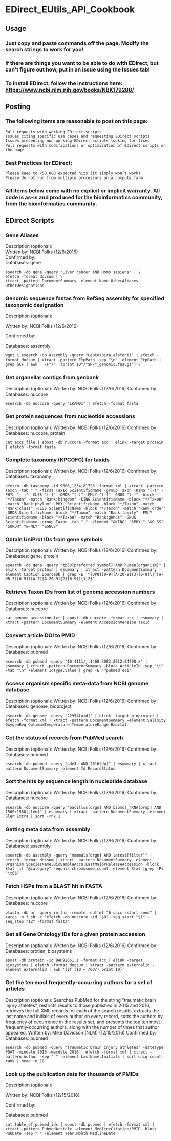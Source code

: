# EDirect_EUtils_API_Cookbook

## Usage

### Just copy and paste commands off the page.  Modify the search strings to work for you!

### If there are things you want to be able to do with EDirect, but can't figure out how, put in an issue using the Issues tab!

### To install EDirect, follow the instructions here:  https://www.ncbi.nlm.nih.gov/books/NBK179288/

## Posting
### The following items are reasonable to post on this page:
    Pull requests with working EDirect scripts
    Issues citing specific use cases and requesting EDirect scripts
    Issues presenting non-working EDirect scripts looking for fixes
    Pull requests with modifications or optimization of EDirect scripts on the page.
### Best Practices for EDirect:
    Please keep to <50,000 expected hits (it simply won’t work)
    Please do not run from multiple processors on a compute farm

### All items below come with no explicit or implicit warranty.  All code is as-is and produced for the bioinformatics community, from the bioinformatics community.  

## EDirect Scripts

### Gene Aliases
Description (optional):  
Written by: NCBI Folks (12/6/2016)  
Confirmed by:  
Databases: gene  
```
esearch -db gene -query "Liver cancer AND Homo sapiens" | \
efetch -format docsum | \
xtract -pattern DocumentSummary -element Name OtherAliases OtherDesignations
```

### Genomic sequence fastas from RefSeq assembly for specified taxonomic designation

Description (optional):

Written by: NCBI Folks (12/6/2016)

Confirmed by:

Databases: assembly

```
wget \`esearch -db assembly -query "Leptospira alstonii" | efetch -format docsum | xtract -pattern FtpPath -sep "\n" -element FtpPath | grep GCF | awk   -F"/" '{print $0"/"$NF"_genomic.fna.gz"}'\`
```

### Get organellar contigs from genbank

Description (optional):
Written by: NCBI Folks (12/6/2016)
Confirmed by:
Databases: nuccore

```
esearch -db nuccore -query "LKAM01" | efetch -format fasta
```

### Get protein sequences from nucleotide accessions

Description (optional):
Written by: NCBI Folks (12/6/2016)
Confirmed by:
Databases: nuccore, protein

```
cat accs_file | epost -db nuccore -format acc | elink -target protein | efetch -format fasta
```

### Complete taxonomy (KPCOFG) for taxids

Description (optional):
Written by: NCBI Folks (12/6/2016)
Confirmed by:
Databases: taxonomy

```
efetch -db taxonomy -id 9606,1234,81726 -format xml | xtract -pattern Taxon -tab "," -first TaxId ScientificName -group Taxon -KING "(-)" -PHYL "(-)" -CLSS "(-)" -ORDR "(-)" -FMLY "(-)" -GNUS "(-)" -block "*/Taxon" -match "Rank:kingdom" -KING ScientificName -block "*/Taxon" -match "Rank:phylum" -PHYL ScientificName -block "*/Taxon" -match "Rank:class" -CLSS ScientificName -block "*/Taxon" -match "Rank:order" -ORDR ScientificName -block "*/Taxon" -match "Rank:family" -FMLY ScientificName -block "*/Taxon" -match "Rank:genus" -GNUS ScientificName -group Taxon -tab "," -element "&KING" "&PHYL" "&CLSS" "&ORDR" "&FMLY" "&GNUS"
```

### Obtain UniProt IDs from gene symbols

Description (optional):
Written by: NCBI Folks (12/6/2016)
Confirmed by:
Databases: gene, protein

```
esearch -db gene -query "tp53[preferred symbol] AND human[organism]" | elink -target protein | esummary | xtract -pattern DocumentSummary -element Caption SourceDb | grep -E '^[OPQ][0-9][A-Z0-9]{3}[0-9]\|^[A-NR-Z][0-9]([A-Z][A-Z0-9]{2}[0-9]){1,2}'
```

### Retrieve Taxon IDs from list of genome accession numbers

Description (optional):
Written by: NCBI Folks (12/6/2016)
Confirmed by:
Databases: nuccore

```
cat genome_accession.txt | epost -db nuccore -format acc | esummary | xtract -pattern DocumentSummary -element AccessionVersion TaxId
```

### Convert article DOI to PMID

Description (optional):
Written by: NCBI Folks (12/6/2016)
Confirmed by:
Databases: pubmed

```
esearch -db pubmed -query "10.1111/j.1468-3083.2012.04708.x" | esummary | xtract -pattern DocumentSummary -block ArticleId -sep "\t" -tab "\n" -element IdType,Value | grep -E '^pubmed|doi'
```

### Access organism specific meta-data from NCBI genome database

Description (optional):
Written by: NCBI Folks (12/6/2016)
Confirmed by:
Databases: genome, bioproject

```
esearch -db genome -query "22954[uid]" | elink -target bioproject | efetch -format xml | xtract -pattern DocumentSummary -element Salinity OxygenReq OptimumTemperature TemperatureRange Habitat
```

### Get the status of records from PubMed search

Description (optional):
Written by: NCBI Folks (12/6/2016)
Confirmed by:
Databases: pubmed

```
esearch -db pubmed -query "pde3a AND 2016[dp]" | esummary | xtract -pattern DocumentSummary -element Id RecordStatus
```

### Sort the hits by sequence length in nucleotide database

Description (optional):
Written by: NCBI Folks (12/6/2016)
Confirmed by:
Databases: nuccore

```
esearch -db nuccore -query "bacillus[orgn] AND biomol_rRNA[prop] AND 1500:1560[slen]" | esummary | xtract -pattern DocumentSummary -element Slen Extra | sort -rnk 1
```

### Getting meta data from assembly

Description (optional):
Written by: NCBI Folks (12/6/2016)
Confirmed by:
Databases: assembly

```
esearch -db assembly -query "mammals[orgn] AND latest[filter]" | efetch -format docsum | xtract -pattern DocumentSummary -element Organism,SpeciesName,BioSampleAccn,LastMajorReleaseAccession -block Stat -if "@category" -equals chromosome_count -element Stat |grep -Pv "\t0$"
```

### Fetch HSPs from a BLAST hit in FASTA                                            	

Description (optional):
Written by: NCBI Folks (12/6/2016)
Confirmed by:
Databases: nuccore

```
blastn -db nr -query in.fna -remote -outfmt "6 sacc sstart send" | xargs -n 3 sh -c 'efetch -db nuccore -id "$0" -seq_start "$1" -seq_stop "$2" -format fasta'
```

### Get all Gene Ontology IDs for a given protein accession

Description (optional):
Written by: NCBI Folks (12/6/2016)
Confirmed by:
Databases: protien, biosystems

```
epost -db protein -id BAD92651.1 -format acc | elink -target biosystems | efetch -format docsum | xtract -pattern externalid -element externalid | awk '{if ($0 ~ /GO/) print $0}'
```

### Get the ten most frequently-occurring authors for a set of articles
 
Description (optional): Searches PubMed for the string "traumatic brain injury athletes", restricts results to those published in 2015 and 2016, retrieves the full XML records for each of the search results, extracts the last name and initials of every author on every record, sorts the authors by frequency of occurrence in the results set, and presents the top ten most frequently-occurring authors, along with the number of times that author appeared.
Written by: Mike Davidson (NLM) (12/15/2016)
Confirmed by:
Databases: pubmed

```
esearch -db pubmed -query "traumatic brain injury athletes" -datetype PDAT -mindate 2015 -maxdate 2016 | efetch -format xml | xtract -pattern Author -sep " " -element LastName,Initials | sort-uniq-count-rank | head -n 10
```

### Look up the publication date for thousands of PMIDs 

Description (optional):

Written by: NCBI Folks (12/15/2016)

Confirmed by:

Databases: pubmed

```
cat table_of_pubmed_ids | epost -db pubmed | efetch -format xml | xtract -pattern PubmedArticle -element MedlineCitation/PMID -block PubDate -sep " " -element Year,Month MedlineDate
```
